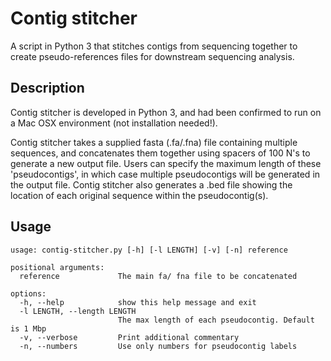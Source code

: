 # Contig stitcher

A script in Python 3 that stitches contigs from sequencing together to create pseudo-references files for downstream sequencing analysis. 

## Description

Contig stitcher is developed in Python 3, and had been confirmed to run on a Mac OSX environment (not installation needed!). 

Contig stitcher takes a supplied fasta (.fa/.fna) file containing multiple sequences, and concatenates them together using spacers of 100 N's to generate a new output file. Users can specify the maximum length of these 'pseudocontigs', in which case multiple pseudocontigs will be generated in the output file. Contig stitcher also generates a .bed file showing the location of each original sequence within the pseudocontig(s). 

## Usage

```
usage: contig-stitcher.py [-h] [-l LENGTH] [-v] [-n] reference

positional arguments:
  reference             The main fa/ fna file to be concatenated

options:
  -h, --help            show this help message and exit
  -l LENGTH, --length LENGTH
                        The max length of each pseudocontig. Default is 1 Mbp
  -v, --verbose         Print additional commentary
  -n, --numbers         Use only numbers for pseudocontig labels
```

